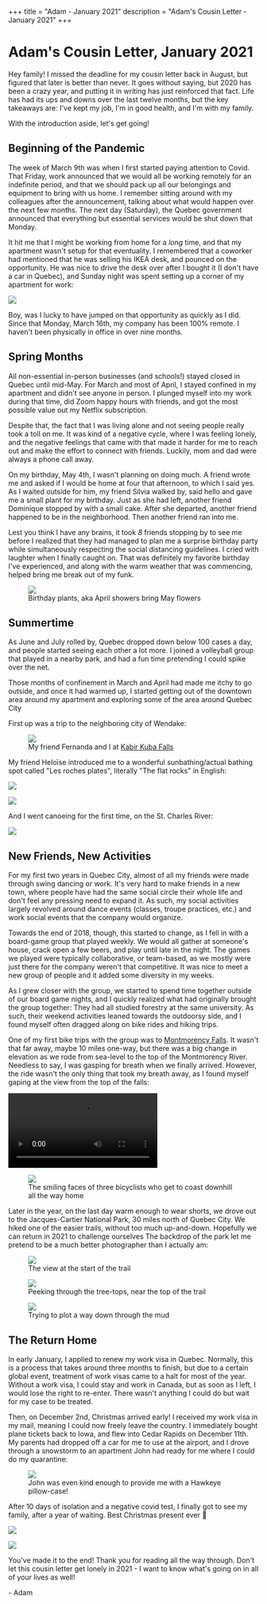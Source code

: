 +++
title = "Adam - January 2021"
description = "Adam's Cousin Letter - January 2021"
+++

# Adam's Cousin Letter, January 2021

Hey family!
I missed the deadline for my cousin letter back in August, but figured that later is better than never.
It goes without saying, but 2020 has been a crazy year, and putting it in writing has just reinforced that fact.
Life has had its ups and downs over the last twelve months, but the key takeaways are: I've kept my job, I'm in good health, and I'm with my family.

With the introduction aside, let's get going!

## Beginning of the Pandemic

The week of March 9th was when I first started paying attention to Covid.
That Friday, work announced that we would all be working remotely for an indefinite period, and that we should pack up all our belongings and equipment to bring with us home.
I remember sitting around with my colleagues after the announcement, talking about what would happen over the next few months. The next day (Saturday), the Quebec government announced that everything but essential services would be shut down that Monday.

It hit me that I might be working from home for a _long_ time, and that my apartment wasn't setup for that eventuality.
I remembered that a coworker had mentioned that he was selling his IKEA desk, and pounced on the opportunity.
He was nice to drive the desk over after I bought it (I don't have a car in Quebec), and Sunday night was spent setting up a corner of my apartment for work:

![](./corner-desk-setup.jpg)

Boy, was I lucky to have jumped on that opportunity as quickly as I did.
Since that Monday, March 16th, my company has been 100% remote.
I haven't been physically in office in over nine months.

## Spring Months

All non-essential in-person businesses (and schools!) stayed closed in Quebec until mid-May.
For March and most of April, I stayed confined in my apartment and didn't see anyone in person.
I plunged myself into my work during that time, did Zoom happy hours with friends, and got the most possible value out my Netflix subscription.

Despite that, the fact that I was living alone and not seeing people really took a toll on me.
It was kind of a negative cycle, where I was feeling lonely, and the negative feelings that came with that made it harder for me to reach out and make the effort to connect with friends.
Luckily, mom and dad were always a phone call away.

On my birthday, May 4th, I wasn't planning on doing much.
A friend wrote me and asked if I would be home at four that afternoon, to which I said yes.
As I waited outside for him, my friend Silvia walked by, said hello and gave me a small plant for my birthday.
Just as she had left, another friend Dominique stopped by with a small cake.
After she departed, another friend happened to be in the neighborhood.
Then another friend ran into me.

Lest you think I have any brains, it took _8_ friends stopping by to see me before I realized that they had managed to plan me a surprise birthday party while simultaneously respecting the social distancing guidelines.
I cried with laughter when I finally caught on.
That was definitely my favorite birthday I've experienced, and along with the warm weather that was commencing, helped bring me break out of my funk.

<figure>
    <img src="./birthday-plants.jpg">
    <figcaption>Birthday plants, aka April showers bring May flowers</figcaption>
</figure>

## Summertime

As June and July rolled by, Quebec dropped down below 100 cases a day, and people started seeing each other a lot more.
I joined a volleyball group that played in a nearby park, and had a fun time pretending I could spike over the net.

Those months of confinement in March and April had made me itchy to go outside, and once it had warmed up, I started getting out of the downtown area around my apartment and exploring some of the area around Quebec City

First up was a trip to the neighboring city of Wendake:

<figure>
    <img src="./fernanda-kabir-kuba-falls.jpg">
    <figcaption>My friend Fernanda and I at <a href="https://gowaterfalling.com/waterfalls/kabirkouba.shtml">Kabir Kuba Falls</a></figcaption>
</figure>

My friend Heloïse introduced me to a wonderful sunbathing/actual bathing spot called "Les roches plates", literally "The flat rocks" in English:

![](./heloise-roches-plates.jpg)

![](./heloise-laughing.jpg)

And I went canoeing for the first time, on the St. Charles River:

![](./canoeing.jpg)

## New Friends, New Activities

For my first two years in Quebec City, almost of all my friends were made through swing dancing or work.
It's very hard to make friends in a new town, where people have had the same social circle their whole life and don't feel any pressing need to expand it.
As such, my social activities largely revolved around dance events (classes, troupe practices, etc.) and work social events that the company would organize.

Towards the end of 2018, though, this started to change, as I fell in with a board-game group that played weekly.
We would all gather at someone's house, crack open a few beers, and play until late in the night.
The games we played were typically collaborative, or team-based, as we mostly were just there for the company weren't that competitive.
It was nice to meet a new group of people and it added some diversity in my weeks.

As I grew closer with the group, we started to spend time together outside of our board game nights, and I quickly realized what had originally brought the group together: They had all studied forestry at the same university.
As such, their weekend activities leaned towards the outdoorsy side, and I found myself often dragged along on bike rides and hiking trips.

One of my first bike trips with the group was to [Montmorency Falls](https://en.wikipedia.org/wiki/Montmorency_Falls).
It wasn't that far away, maybe 10 miles one-way, but there was a big change in elevation as we rode from sea-level to the top of the Montmorency River.
Needless to say, I was gasping for breath when we finally arrived.
However, the ride wasn't the only thing that took my breath away, as I found myself gaping at the view from the top of the falls:

<video controls src="./montmorency-falls.mp4"></video>

<figure>
    <img src="./montmorency-falls-bikes.jpg">
    <figcaption>The smiling faces of three bicyclists who get to coast downhill all the way home</figcaption>
</figure>

Later in the year, on the last day warm enough to wear shorts, we drove out to the Jacques-Cartier National Park, 30 miles north of Quebec City.
We hiked one of the easier trails, without too much up-and-down.
Hopefully we can return in 2021 to challenge ourselves
The backdrop of the park let me pretend to be a much better photographer than I actually am:

<figure>
    <img src="./jacques-cartier-entrance.jpg">
    <figcaption>The view at the start of the trail</figcaption>
</figure>

<figure>
    <img src="./jacques-cartier-tree-tops.jpg">
    <figcaption>Peeking through the tree-tops, near the top of the trail</figcaption>
</figure>

<figure>
    <img src="./jacques-cartier-mud-path.jpg">
    <figcaption>Trying to plot a way down through the mud</figcaption>
</figure>

## The Return Home

In early January, I applied to renew my work visa in Quebec.
Normally, this is a process that takes around three months to finish, but due to a certain global event, treatment of work visas came to a halt for most of the year.
Without a work visa, I could stay and work in Canada, but as soon as I left, I would lose the right to re-enter.
There wasn't anything I could do but wait for my case to be treated.

Then, on December 2nd, Christmas arrived early!
I received my work visa in my mail, meaning I could now freely leave the country.
I immediately bought plane tickets back to Iowa, and flew into Cedar Rapids on December 11th.
My parents had dropped off a car for me to use at the airport, and I drove through a snowstorm to an apartment John had ready for me where I could do my quarantine:

<figure>
    <img src="./johns-apartment.jpg">
    <figcaption>John was even kind enough to provide me with a Hawkeye pillow-case!</figcaption>
</figure>

After 10 days of isolation and a negative covid test, I finally got to see my family, after a year of waiting.
Best Christmas present ever 🙂

![](./strongest-guys-you-know.jpg)

![](./family-at-church.jpg)

You've made it to the end!
Thank you for reading all the way through.
Don't let this cousin letter get lonely in 2021 - I want to know what's going on in all of your lives as well!

\- Adam
